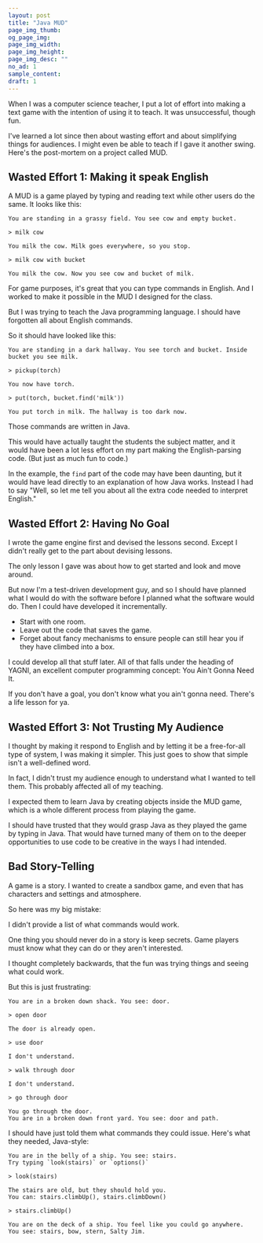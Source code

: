 ```yaml
---
layout: post
title: "Java MUD"
page_img_thumb:
og_page_img:
page_img_width:
page_img_height:
page_img_desc: ""
no_ad: 1
sample_content:
draft: 1
---
```


When I was a computer science teacher, I put a lot of effort into making a text game with the intention of using it to teach. It was unsuccessful, though fun.

I've learned a lot since then about wasting effort and about simplifying things for audiences. I might even be able to teach if I gave it another swing. Here's the post-mortem on a project called MUD.

## Wasted Effort 1: Making it speak English

A MUD is a game played by typing and reading text while other users do the same. It looks like this:

```
You are standing in a grassy field. You see cow and empty bucket.

> milk cow

You milk the cow. Milk goes everywhere, so you stop.

> milk cow with bucket

You milk the cow. Now you see cow and bucket of milk.
```

For game purposes, it's great that you can type commands in English. And I worked to make it possible in the MUD I designed for the class.

But I was trying to teach the Java programming language. I should have forgotten all about English commands.

So it should have looked like this:

```
You are standing in a dark hallway. You see torch and bucket. Inside
bucket you see milk.

> pickup(torch)

You now have torch.

> put(torch, bucket.find('milk'))

You put torch in milk. The hallway is too dark now.
```

Those commands are written in Java.

This would have actually taught the students the subject matter, and it would have been a lot less effort on my part making the English-parsing code. (But just as much fun to code.)

In the example, the `find` part of the code may have been daunting, but it would have lead directly to an explanation of how Java works. Instead I had to say "Well, so let me tell you about all the extra code needed to interpret English."

## Wasted Effort 2: Having No Goal

I wrote the game engine first and devised the lessons second. Except I didn't really get to the part about devising lessons.

The only lesson I gave was about how to get started and look and move around.

But now I'm a test-driven development guy, and so I should have planned what I would do with the software before I planned what the software would do. Then I could have developed it incrementally.
 * Start with one room.
 * Leave out the code that saves the game.
 * Forget about fancy mechanisms to ensure people can still hear you if they have climbed into a box.

I could develop all that stuff later. All of that falls under the heading of YAGNI, an excellent computer programming concept: You Ain't Gonna Need It.

If you don't have a goal, you don't know what you ain't gonna need. There's a life lesson for ya.

## Wasted Effort 3: Not Trusting My Audience

I thought by making it respond to English and by letting it be a free-for-all type of system, I was making it simpler. This just goes to show that simple isn't a well-defined word.

In fact, I didn't trust my audience enough to understand what I wanted to tell them. This probably affected all of my teaching.

I expected them to learn Java by creating objects inside the MUD game, which is a whole different process from playing the game.

I should have trusted that they would grasp Java as they played the game by typing in Java. That would have turned many of them on to the deeper opportunities to use code to be creative in the ways I had intended.

## Bad Story-Telling

A game is a story. I wanted to create a sandbox game, and even that has characters and settings and atmosphere.

So here was my big mistake:

I didn't provide a list of what commands would work.

One thing you should never do in a story is keep secrets. Game players must know what they can do or they aren't interested.

I thought completely backwards, that the fun was trying things and seeing what could work.

But this is just frustrating:

```
You are in a broken down shack. You see: door.

> open door

The door is already open.

> use door

I don't understand.

> walk through door

I don't understand.

> go through door

You go through the door.
You are in a broken down front yard. You see: door and path.
```

I should have just told them what commands they could issue. Here's what they needed, Java-style:
```
You are in the belly of a ship. You see: stairs.
Try typing `look(stairs)` or `options()`

> look(stairs)

The stairs are old, but they should hold you.
You can: stairs.climbUp(), stairs.climbDown()

> stairs.climbUp()

You are on the deck of a ship. You feel like you could go anywhere.
You see: stairs, bow, stern, Salty Jim.
```

